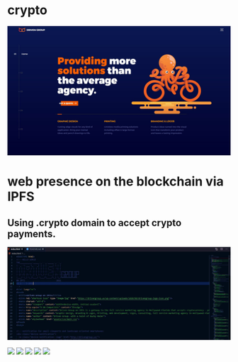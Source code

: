 # crypto
![driven group](https://github.com/drivengroup/crypto/blob/main/assets/img/screen2.JPG "Driven Group Brand")
# web presence on the blockchain via IPFS 
## Using .crypto domain to accept crypto payments.

![driven group](https://github.com/drivengroup/crypto/blob/main/assets/img/screen1.JPG "Driven Group Brand")

![](https://img.shields.io/badge/IPFs-presence-orange "")
![](https://img.shields.io/github/issues/drivengroup/crypto "")
![](https://img.shields.io/github/forks/drivengroup/crypto "")
![](https://img.shields.io/github/license/drivengroup/crypto "")
![](https://img.shields.io/twitter/url?style=social&url=%2Ftwitter%2Fhttps%3A%2F%2Ftwitter.com%2Fdrivengroup "")

